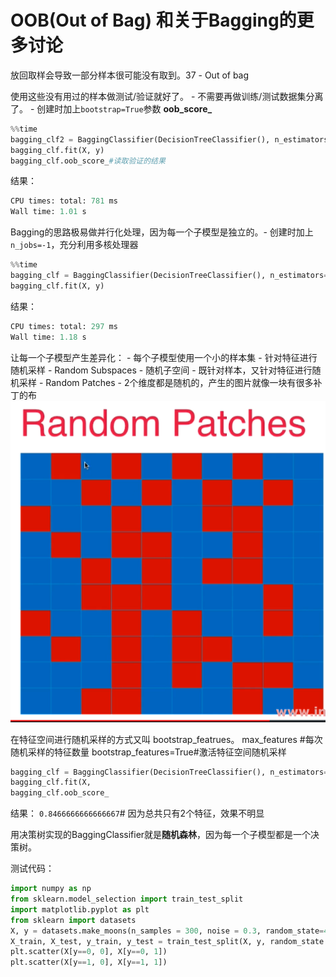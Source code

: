 # OOB(Out of Bag) 和关于Bagging的更多讨论

放回取样会导致一部分样本很可能没有取到。$37%$ - Out of bag

使用这些没有用过的样本做测试/验证就好了。 - 不需要再做训练/测试数据集分离了。 - 创建时加上`bootstrap=True`参数
**oob_score_**

```python
%%time
bagging_clf2 = BaggingClassifier(DecisionTreeClassifier(), n_estimators=5000, max_samples=100, bootstrap=True) # bagging - 放回取样
bagging_clf.fit(X, y)
bagging_clf.oob_score_#读取验证的结果
```
结果：

```python
CPU times: total: 781 ms
Wall time: 1.01 s
```

Bagging的思路极易做并行化处理，因为每一个子模型是独立的。- 创建时加上`n_jobs=-1`，充分利用多核处理器
```python
%%time
bagging_clf = BaggingClassifier(DecisionTreeClassifier(), n_estimators=500, max_samples=100, bootstrap=True, oob_score = True, n_jobs=-1) # bagging - 放回取样
bagging_clf.fit(X, y)
```
结果：

```python
CPU times: total: 297 ms
Wall time: 1.18 s
```


让每一个子模型产生差异化：
    - 每个子模型使用一个小的样本集
    - 针对特征进行随机采样 - Random Subspaces - 随机子空间
    - 既针对样本，又针对特征进行随机采样 - Random Patches - 2个维度都是随机的，产生的图片就像一块有很多补丁的布
![](images/random-patches.png)

在特征空间进行随机采样的方式又叫 bootstrap_featrues。
max_features #每次随机采样的特征数量
bootstrap_features=True#激活特征空间随机采样

```python
bagging_clf = BaggingClassifier(DecisionTreeClassifier(), n_estimators=500, max_samples=100, bootstrap=True, oob_score = True, n_jobs=-1, max_features=1, bootstrap_features=True) # bagging - 放回取样
bagging_clf.fit(X,
bagging_clf.oob_score_
```
结果：
`0.8466666666666667`# 因为总共只有2个特征，效果不明显

用决策树实现的BaggingClassifier就是**随机森林**，因为每一个子模型都是一个决策树。


测试代码：

```python
import numpy as np
from sklearn.model_selection import train_test_split
import matplotlib.pyplot as plt
from sklearn import datasets
X, y = datasets.make_moons(n_samples = 300, noise = 0.3, random_state=42)
X_train, X_test, y_train, y_test = train_test_split(X, y, random_state = 42)
plt.scatter(X[y==0, 0], X[y==0, 1])
plt.scatter(X[y==1, 0], X[y==1, 1])
```